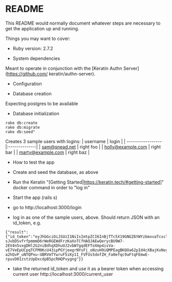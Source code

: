 # README

This README would normally document whatever steps are necessary to get the
application up and running.

Things you may want to cover:

* Ruby version: 2.7.2

* System dependencies

Meant to operate in conjunction with the [Keratin Authn Server](https://github.com/
keratin/authn-server).


* Configuration

* Database creation

Expecting postgres to be available

* Database initialization
```
rake db:create
rake db:migrate
rake db:seed"
```
Creates 3 sample users with logins:
| username          | login         |
| ----------------- |:-------------:|
| sam@snead.net     | right foo     |
| holly@example.com | right bar     |
| marty@example.com | right baz     |


* How to test the app

 * Create and seed the database, as above

 * Run the Keratin "[Getting Started|https://keratin.tech/#getting-started]" docker command in order to "log in"

 * Start the app (rails s)

 * go to http://localhost:3000/login

 * log in as one of the sample users, above. Should return JSON with an id_token, e.g.
 ```
 {"result":{"id_token":"eyJhbGciOiJSUzI1NiIsImtpZCI6InBjTTc5X19GNGZ6YWYzbmxvaTcxclltbTd0cDFDRkdJUThseC1mYUFMaWMiLCJ0eXAiOiJKV1QifQ.eyJhdWQiOlsibG9jYWxob3N0Il0sImF1dGhfdGltZSI6MTYxNjY5NjA3OSwiZXhwIjoxNjE2Njk5Njc5LCJpYXQiOjE2MTY2OTYwNzksImlzcyI6ImxvY2FsaG9zdDo4MDgwIiwic3ViIjoiMyJ9.qks6MQpvbpAx-sJvbDSvfrfpmmmD6rWeRGEWdFrzKaXoTCfHAOJAEwQerycBU9W7-2EV4n5vxgDHl2G2niBdhqXDhuUJ2vbW7gqdEFToXmp4isVa-vE7VeEpUCpqTCFM0KcU43ipPGYjeegrNYsFj_oNzuH9iQMPEagBKQOa62pId4cXBajKxNoyrt6lezQdDJwTmkDr4XFhFmZZGwbHv_1BjCrR7UznkgAefEC7gnKKb_taJFCv0wH-a2hQvP_uNTQPnu-UBRVmTYwruF5iKy1I_FVFUs5dofZH_Fa0efqc9aFtqFEmwE-rpuvD0IzstzUpDxcdpB5pcRHQPvygng"}}
 ```

 * take the returned id_token and use it as a bearer token when accessing current user http://localhost:3000/current_user

